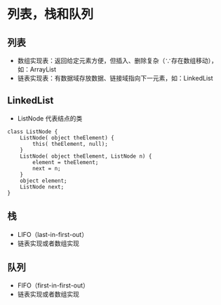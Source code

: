 # 列表，栈和队列
## 列表
* 数组实现表：返回给定元素方便，但插入、删除复杂（∵存在数组移动），如：ArrayList
* 链表实现表：有数据域存放数据、链接域指向下一元素，如：LinkedList

## LinkedList
* ListNode 代表结点的类
```
class ListNode {
    ListNode( object theElement) {
        this( theElement, null);
    }
    ListNode( object theElement, ListNode n) {
        element = theElement;
        next = n;
    }
    object element;
    ListNode next;
}
```

## 栈
* LIFO（last-in-first-out）
* 链表实现或者数组实现

## 队列
* FIFO（first-in-first-out）
* 链表实现或者数组实现
